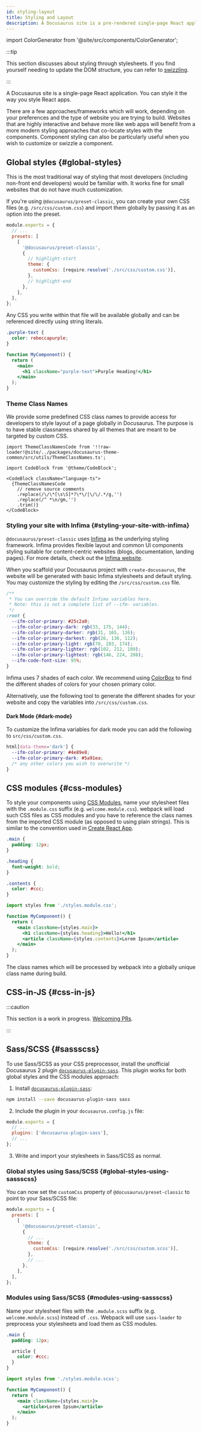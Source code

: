 ```yaml
---
id: styling-layout
title: Styling and Layout
description: A Docusaurus site is a pre-rendered single-page React application. You can style it the way you style React apps.
---
```


import ColorGenerator from '@site/src/components/ColorGenerator';

:::tip

This section discusses about styling through stylesheets. If you find yourself needing to update the DOM structure, you can refer to [swizzling](./using-themes.md#swizzling-theme-components).

:::

A Docusaurus site is a single-page React application. You can style it the way you style React apps.

There are a few approaches/frameworks which will work, depending on your preferences and the type of website you are trying to build. Websites that are highly interactive and behave more like web apps will benefit from a more modern styling approaches that co-locate styles with the components. Component styling can also be particularly useful when you wish to customize or swizzle a component.

## Global styles {#global-styles}

This is the most traditional way of styling that most developers (including non-front end developers) would be familiar with. It works fine for small websites that do not have much customization.

If you're using `@docusaurus/preset-classic`, you can create your own CSS files (e.g. `/src/css/custom.css`) and import them globally by passing it as an option into the preset.

```js title="docusaurus.config.js"
module.exports = {
  // ...
  presets: [
    [
      '@docusaurus/preset-classic',
      {
        // highlight-start
        theme: {
          customCss: [require.resolve('./src/css/custom.css')],
        },
        // highlight-end
      },
    ],
  ],
};
```

Any CSS you write within that file will be available globally and can be referenced directly using string literals.

```css title="/src/css/custom.css"
.purple-text {
  color: rebeccapurple;
}
```

```jsx
function MyComponent() {
  return (
    <main>
      <h1 className="purple-text">Purple Heading!</h1>
    </main>
  );
}
```

### Theme Class Names

We provide some predefined CSS class names to provide access for developers to style layout of a page globally in Docusaurus. The purpose is to have stable classnames shared by all themes that are meant to be targeted by custom CSS.

```mdx-code-block
import ThemeClassNamesCode from '!!raw-loader!@site/../packages/docusaurus-theme-common/src/utils/ThemeClassNames.ts';

import CodeBlock from '@theme/CodeBlock';

<CodeBlock className="language-ts">
  {ThemeClassNamesCode
    // remove source comments
    .replace(/\/\*[\s\S]*?\*\/|\/\/.*/g,'')
    .replace(/^ *\n/gm,'')
    .trim()}
</CodeBlock>
```

### Styling your site with Infima {#styling-your-site-with-infima}

`@docusaurus/preset-classic` uses [Infima](https://infima.dev/) as the underlying styling framework. Infima provides flexible layout and common UI components styling suitable for content-centric websites (blogs, documentation, landing pages). For more details, check out the [Infima website](https://infima.dev/).

When you scaffold your Docusaurus project with `create-docusaurus`, the website will be generated with basic Infima stylesheets and default styling. You may customize the styling by editing the `/src/css/custom.css` file.

```css title="/src/css/custom.css"
/**
 * You can override the default Infima variables here.
 * Note: this is not a complete list of --ifm- variables.
 */
:root {
  --ifm-color-primary: #25c2a0;
  --ifm-color-primary-dark: rgb(33, 175, 144);
  --ifm-color-primary-darker: rgb(31, 165, 136);
  --ifm-color-primary-darkest: rgb(26, 136, 112);
  --ifm-color-primary-light: rgb(70, 203, 174);
  --ifm-color-primary-lighter: rgb(102, 212, 189);
  --ifm-color-primary-lightest: rgb(146, 224, 208);
  --ifm-code-font-size: 95%;
}
```

Infima uses 7 shades of each color. We recommend using [ColorBox](https://www.colorbox.io/) to find the different shades of colors for your chosen primary color.

Alternatively, use the following tool to generate the different shades for your website and copy the variables into `/src/css/custom.css`.

<ColorGenerator/>

#### Dark Mode {#dark-mode}

To customize the Infima variables for dark mode you can add the following to `src/css/custom.css`.

```css title="/src/css/custom.css"
html[data-theme='dark'] {
  --ifm-color-primary: #4e89e8;
  --ifm-color-primary-dark: #5a91ea;
  /* any other colors you wish to overwrite */
}
```

<!-- TODO need more refinement here -->

## CSS modules {#css-modules}

To style your components using [CSS Modules](https://github.com/css-modules/css-modules), name your stylesheet files with the `.module.css` suffix (e.g. `welcome.module.css`). webpack will load such CSS files as CSS modules and you have to reference the class names from the imported CSS module (as opposed to using plain strings). This is similar to the convention used in [Create React App](https://facebook.github.io/create-react-app/docs/adding-a-css-modules-stylesheet).

```css title="styles.module.css"
.main {
  padding: 12px;
}

.heading {
  font-weight: bold;
}

.contents {
  color: #ccc;
}
```

```jsx
import styles from './styles.module.css';

function MyComponent() {
  return (
    <main className={styles.main}>
      <h1 className={styles.heading}>Hello!</h1>
      <article className={styles.contents}>Lorem Ipsum</article>
    </main>
  );
}
```

The class names which will be processed by webpack into a globally unique class name during build.

## CSS-in-JS {#css-in-js}

:::caution

This section is a work in progress. [Welcoming PRs](https://github.com/facebook/docusaurus/issues/1640).

:::

## Sass/SCSS {#sassscss}

To use Sass/SCSS as your CSS preprocessor, install the unofficial Docusaurus 2 plugin [`docusaurus-plugin-sass`](https://github.com/rlamana/docusaurus-plugin-sass). This plugin works for both global styles and the CSS modules approach:

1. Install [`docusaurus-plugin-sass`](https://github.com/rlamana/docusaurus-plugin-sass):

```bash npm2yarn
npm install --save docusaurus-plugin-sass sass
```

2. Include the plugin in your `docusaurus.config.js` file:

```jsx {3} title="docusaurus.config.js"
module.exports = {
  // ...
  plugins: ['docusaurus-plugin-sass'],
  // ...
};
```

3. Write and import your stylesheets in Sass/SCSS as normal.

### Global styles using Sass/SCSS {#global-styles-using-sassscss}

You can now set the `customCss` property of `@docusaurus/preset-classic` to point to your Sass/SCSS file:

```jsx {8} title="docusaurus.config.js"
module.exports = {
  presets: [
    [
      '@docusaurus/preset-classic',
      {
        // ...
        theme: {
          customCss: [require.resolve('./src/css/custom.scss')],
        },
        // ...
      },
    ],
  ],
};
```

### Modules using Sass/SCSS {#modules-using-sassscss}

Name your stylesheet files with the `.module.scss` suffix (e.g. `welcome.module.scss`) instead of `.css`. Webpack will use `sass-loader` to preprocess your stylesheets and load them as CSS modules.

```scss title="styles.module.scss"
.main {
  padding: 12px;

  article {
    color: #ccc;
  }
}
```

```jsx
import styles from './styles.module.scss';

function MyComponent() {
  return (
    <main className={styles.main}>
      <article>Lorem Ipsum</article>
    </main>
  );
}
```
